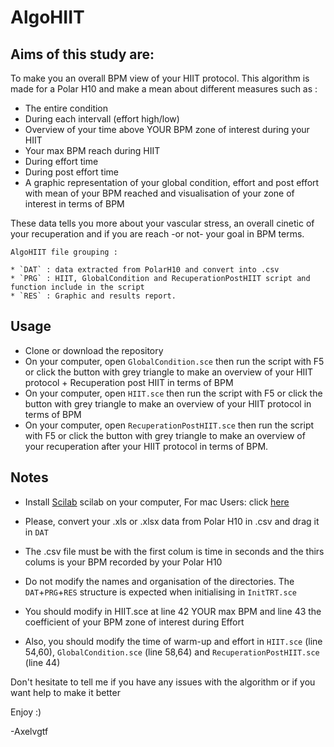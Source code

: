 # AlgoHIIT
## Aims of this study are:

To make you an overall BPM view of your HIIT protocol.
This algorithm is made for a Polar H10 and make a mean about different measures such as : 
* The entire condition
* During each intervall (effort high/low)
* Overview of your time above YOUR BPM zone of interest during your HIIT
* Your max BPM reach during HIIT
* During effort time
* During post effort time
* A graphic representation of your global condition, effort and post effort with mean of your BPM reached and visualisation of your zone of interest in terms of BPM

These data tells you more about your vascular stress, an overall cinetic of your recuperation and if you are reach -or not- your goal in BPM terms.
	
	AlgoHIIT file grouping : 
	
	* `DAT` : data extracted from PolarH10 and convert into .csv
	* `PRG` : HIIT, GlobalCondition and RecuperationPostHIIT script and function include in the script 
	* `RES` : Graphic and results report.
	      

## Usage

* Clone or download the repository
* On your computer, open `GlobalCondition.sce` then run the script with F5 or click the button with grey triangle to make an overview of your HIIT protocol + Recuperation post HIIT in terms of BPM
* On your computer, open `HIIT.sce` then run the script with F5 or click the button with grey triangle to make an overview of your HIIT protocol in terms of BPM
* On your computer, open `RecuperationPostHIIT.sce` then run the script with F5 or click the button with grey triangle to make an overview of your recuperation after your HIIT protocol in terms of BPM.

	  
## Notes 
	  
* Install [Scilab](https://www.scilab.org) scilab on your computer, For mac Users: click [here](https://www.utc.fr/~mottelet/scilab_for_macOS.html)

* Please, convert your .xls or .xlsx data from Polar H10 in .csv and drag it in `DAT`
* The .csv file must be with the first colum is time in seconds and the thirs colums is your BPM recorded by your Polar H10

* Do not modify the names and organisation of the directories.
  The `DAT`+`PRG`+`RES` structure is expected when initialising in `InitTRT.sce`
  
* You should modify in HIIT.sce at line 42 YOUR max BPM and line 43 the coefficient of your BPM zone of interest during Effort 
* Also, you should modify the time of warm-up and effort in `HIIT.sce` (line 54,60), `GlobalCondition.sce` (line 58,64) and `RecuperationPostHIIT.sce` (line 44)


Don't hesitate to tell me if you have any issues with the algorithm or if you want help to make it better 

Enjoy :)

-Axelvgtf
